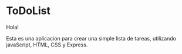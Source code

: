 # ToDoList

Hola! 

Esta es una aplicacion para crear una simple lista de tareas, utilizando javaScript, HTML, CSS y Express.